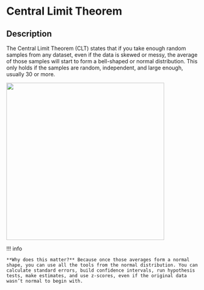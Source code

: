 # Central Limit Theorem

## Description

The Central Limit Theorem (CLT) states that if you take enough random samples from any dataset, even if the data is skewed or messy, the average of those samples will start to form a bell-shaped or normal distribution. This only holds if the samples are random, independent, and large enough, usually 30 or more.

<img src="image1.jpg" style="width:4.2984in" />

!!! info

    **Why does this matter?** Because once those averages form a normal shape, you can use all the tools from the normal distribution. You can calculate standard errors, build confidence intervals, run hypothesis tests, make estimates, and use z-scores, even if the original data wasn’t normal to begin with.
